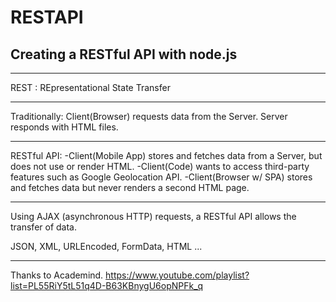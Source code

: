# RESTAPI
## Creating a RESTful API with node.js

---

REST : REpresentational State Transfer

---

Traditionally:
Client(Browser) requests data from the Server.
Server responds with HTML files.

---

RESTful API:
-Client(Mobile App) stores and fetches data from a Server, but does not use or render HTML.
-Client(Code) wants to access third-party features such as Google Geolocation API.
-Client(Browser w/ SPA) stores and fetches data but never renders a second HTML page.

---

Using AJAX (asynchronous HTTP) requests, a RESTful API allows the transfer of data.

JSON, XML, URLEncoded, FormData, HTML ...

---

Thanks to Academind.
https://www.youtube.com/playlist?list=PL55RiY5tL51q4D-B63KBnygU6opNPFk_q

